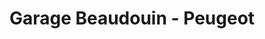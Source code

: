 ---
title: "Garage Beaudouin - Peugeot"
url: /betton/garage-beaudouin-peugeot/
shop: réparation de voitures
---